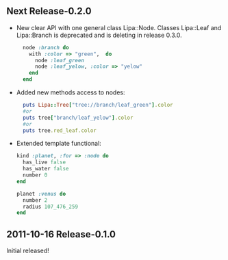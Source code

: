 Next Release-0.2.0
------------------------
- New clear API with one general class Lipa::Node. Classes Lipa::Leaf and Lipa::Branch 
is deprecated and is deleting in release 0.3.0. 
  ```Ruby
    node :branch do 
      with :color => "green",  do 
        node :leaf_green
        node :leaf_yelow, :color => "yelow"
      end    
    end

- Added new methods access to nodes:
  ```Ruby
    puts Lipa::Tree["tree://branch/leaf_green"].color
    #or
    puts tree["branch/leaf_yelow"].color
    #or
    puts tree.red_leaf.color
  ```
- Extended template functional:
  ```Ruby
  kind :planet, :for => :node do 
    has_live false
    has_water false
    number 0
  end

  planet :venus do 
    number 2
    radius 107_476_259
  end
  ```
2011-10-16 Release-0.1.0
------------------------
Initial released!
